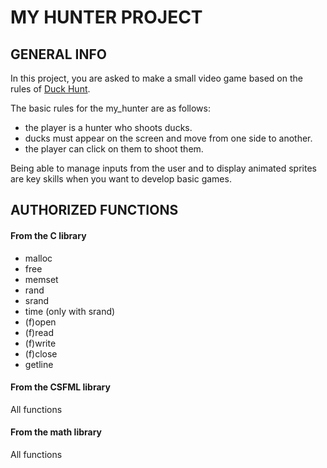 # MY HUNTER PROJECT

## GENERAL INFO

In this project, you are asked to make a small video game based on the rules of [Duck Hunt](https://en.wikipedia.org/wiki/Duck_Hunt).

The basic rules for the my_hunter are as follows:

* the player is a hunter who shoots ducks.
* ducks must appear on the screen and move from one side to another.
* the player can click on them to shoot them.

Being able to manage inputs from the user and to display animated sprites are key skills when you want to
develop basic games.

## AUTHORIZED FUNCTIONS

#### From the C library
* malloc
* free
* memset
* rand
* srand
* time (only with srand)
* (f)open
* (f)read
* (f)write
* (f)close
* getline

#### From the CSFML library
All functions
#### From the math library
All functions
